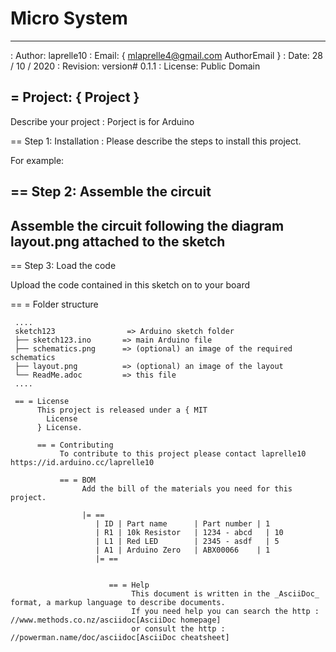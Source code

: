 # Micro System 
----------------------------------------------------------------------------------------------------------------------------
: Author: laprelle10
: Email: { mlaprelle4@gmail.com
  AuthorEmail
}
: Date: 28 / 10 / 2020
: Revision: version# 0.1.1
: License: Public Domain

= Project: {
  Project
}
-------------------------------------------------------------------------------------------------------------------------------
Describe your project : Porject is for Arduino 

== Step 1: Installation :
Please describe the steps to install this project.

For example:

== Step 2: Assemble the circuit
-----------------------------------------------------------------------------------------------------
Assemble the circuit following the diagram layout.png attached to the sketch
-----------------------------------------------------------------------------------------------------
== Step 3: Load the code

Upload the code contained in this sketch on to your board

== = Folder structure

     ....
     sketch123                => Arduino sketch folder
     ├── sketch123.ino       => main Arduino file
     ├── schematics.png      => (optional) an image of the required schematics
     ├── layout.png          => (optional) an image of the layout
     └── ReadMe.adoc         => this file
     ....

     == = License
          This project is released under a { MIT 
            License
          } License.

          == = Contributing
               To contribute to this project please contact laprelle10 https://id.arduino.cc/laprelle10

               == = BOM
                    Add the bill of the materials you need for this project.

                    |= ==
                       | ID | Part name      | Part number | 1
                       | R1 | 10k Resistor   | 1234 - abcd   | 10
                       | L1 | Red LED        | 2345 - asdf   | 5
                       | A1 | Arduino Zero   | ABX00066    | 1
                       |= ==


                          == = Help
                               This document is written in the _AsciiDoc_ format, a markup language to describe documents.
                               If you need help you can search the http : //www.methods.co.nz/asciidoc[AsciiDoc homepage]
                               or consult the http : //powerman.name/doc/asciidoc[AsciiDoc cheatsheet]
